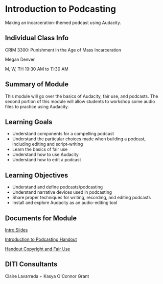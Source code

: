 <h1>Introduction to Podcasting</h1>

Making an incarceration-themed podcast using Audacity.

<h2>Individual Class Info</h2>
CRIM 3300: Punishment in the Age of Mass Incarceration

Megan Denver

M, W, TH 10:30 AM to 11:30 AM

<h2>Summary of Module</h2>

This module will go over the basics of Audacity, fair use, and podcasts. The second portion of this module will allow students to workshop some audio files to practice using Audacity.

<h2>Learning Goals</h2>

* Understand components for a compelling podcast
* Understand the particular choices made when building a podcast, including editing and script-writing
* Learn the basics of fair use
* Understand how to use Audacity
* Understand how to edit a podcast

<h2>Learning Objectives</h2>

* Understand and define podcasts/podcasting
* Understand narrative devices used in podcasting
* Share proper techniques for writing, recording, and editing podcasts
* Install and explore Audacity as an audio-editing tool

<h2>Documents for Module</h2>

[Intro Slides](https://github.com/NULabNortheastern/digitalassignmentshowcase/blob/main/audio-editing_podcasting/fa23-denver-crim3300-audacity/Denver-Audacity-Slides.pdf)

[Introduction to Podcasting Handout](https://github.com/NULabNortheastern/digitalassignmentshowcase/blob/main/audio-editing_podcasting/fa23-denver-crim3300-audacity/handout-intro_to_audacity.pdf)

[Handout Copyright and Fair Use](https://github.com/NULabNortheastern/digitalassignmentshowcase/blob/main/audio-editing_podcasting/fa23-denver-crim3300-audacity/copyright-fair-use-handout.pdf)


<h2>DITI Consultants</h2>
Claire Lavarreda +
Kasya O'Connor Grant
